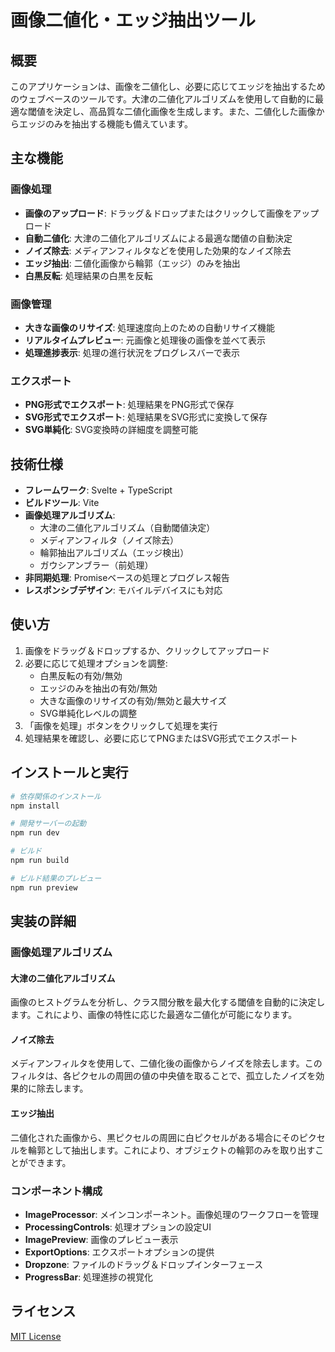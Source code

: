 # 画像二値化・エッジ抽出ツール

## 概要

このアプリケーションは、画像を二値化し、必要に応じてエッジを抽出するためのウェブベースのツールです。大津の二値化アルゴリズムを使用して自動的に最適な閾値を決定し、高品質な二値化画像を生成します。また、二値化した画像からエッジのみを抽出する機能も備えています。

## 主な機能

### 画像処理

- **画像のアップロード**: ドラッグ＆ドロップまたはクリックして画像をアップロード
- **自動二値化**: 大津の二値化アルゴリズムによる最適な閾値の自動決定
- **ノイズ除去**: メディアンフィルタなどを使用した効果的なノイズ除去
- **エッジ抽出**: 二値化画像から輪郭（エッジ）のみを抽出
- **白黒反転**: 処理結果の白黒を反転

### 画像管理

- **大きな画像のリサイズ**: 処理速度向上のための自動リサイズ機能
- **リアルタイムプレビュー**: 元画像と処理後の画像を並べて表示
- **処理進捗表示**: 処理の進行状況をプログレスバーで表示

### エクスポート

- **PNG形式でエクスポート**: 処理結果をPNG形式で保存
- **SVG形式でエクスポート**: 処理結果をSVG形式に変換して保存
- **SVG単純化**: SVG変換時の詳細度を調整可能

## 技術仕様

- **フレームワーク**: Svelte + TypeScript
- **ビルドツール**: Vite
- **画像処理アルゴリズム**:
  - 大津の二値化アルゴリズム（自動閾値決定）
  - メディアンフィルタ（ノイズ除去）
  - 輪郭抽出アルゴリズム（エッジ検出）
  - ガウシアンブラー（前処理）
- **非同期処理**: Promiseベースの処理とプログレス報告
- **レスポンシブデザイン**: モバイルデバイスにも対応

## 使い方

1. 画像をドラッグ＆ドロップするか、クリックしてアップロード
2. 必要に応じて処理オプションを調整:
   - 白黒反転の有効/無効
   - エッジのみを抽出の有効/無効
   - 大きな画像のリサイズの有効/無効と最大サイズ
   - SVG単純化レベルの調整
3. 「画像を処理」ボタンをクリックして処理を実行
4. 処理結果を確認し、必要に応じてPNGまたはSVG形式でエクスポート

## インストールと実行

```bash
# 依存関係のインストール
npm install

# 開発サーバーの起動
npm run dev

# ビルド
npm run build

# ビルド結果のプレビュー
npm run preview
```

## 実装の詳細

### 画像処理アルゴリズム

#### 大津の二値化アルゴリズム
画像のヒストグラムを分析し、クラス間分散を最大化する閾値を自動的に決定します。これにより、画像の特性に応じた最適な二値化が可能になります。

#### ノイズ除去
メディアンフィルタを使用して、二値化後の画像からノイズを除去します。このフィルタは、各ピクセルの周囲の値の中央値を取ることで、孤立したノイズを効果的に除去します。

#### エッジ抽出
二値化された画像から、黒ピクセルの周囲に白ピクセルがある場合にそのピクセルを輪郭として抽出します。これにより、オブジェクトの輪郭のみを取り出すことができます。

### コンポーネント構成

- **ImageProcessor**: メインコンポーネント。画像処理のワークフローを管理
- **ProcessingControls**: 処理オプションの設定UI
- **ImagePreview**: 画像のプレビュー表示
- **ExportOptions**: エクスポートオプションの提供
- **Dropzone**: ファイルのドラッグ＆ドロップインターフェース
- **ProgressBar**: 処理進捗の視覚化

## ライセンス

[MIT License](LICENSE)
